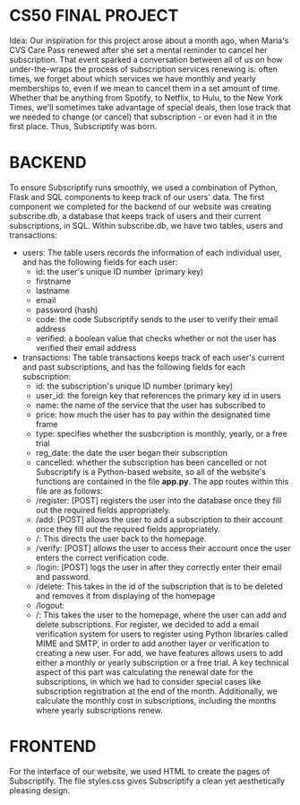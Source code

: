 # CS50 FINAL PROJECT
Idea:
Our inspiration for this project arose about a month ago, when Maria's CVS Care Pass renewed after she set a mental reminder to cancel her subscription. That event sparked a conversation between all of us on how under-the-wraps the process of subscription services renewing is: often times, we forget about which services we have monthly and yearly memberships to, even if we mean to cancel them in a set amount of time. Whether that be anything from Spotify, to Netflix, to Hulu, to the New York Times, we'll sometimes take advantage of special deals, then lose track that we needed to change (or cancel) that subscription - or even had it in the first place. Thus, Subscriptify was born.
# BACKEND
To ensure Subscriptify runs smoothly, we used a combination of Python, Flask and SQL components to keep track of our users' data. The first component we completed for the backend of our website was creating subscribe.db, a database that keeps track of users and their current subscriptions, in SQL. Within subscribe.db, we have two tables, users and transactions:
- users: The table users records the information of each individual user, and has the following fields for each user: 
    - id: the user's unique ID number (primary key)
    - firstname
    - lastname
    - email
    - password (hash)
    - code: the code Subscriptify sends to the user to verify their email address
    - verified: a boolean value that checks whether or not the user has verified their email address
- transactions: The table transactions keeps track of each user's current and past subscriptions, and has the following fields for each subscription: 
    - id: the subscription's unique ID number (primary key)
    - user_id: the foreign key that references the primary key id in users
    - name: the name of the service that the user has subscribed to 
    - price: how much the user has to pay within the designated time frame
    - type: specifies whether the susbcription is monthly, yearly, or a free trial
    - reg_date: the date the user began their subscription
    - cancelled: whether the subscription has been cancelled or not
Subscriptify is a Python-based website, so all of the website's functions are contained in the file **app.py**. The app routes within this file are as follows:
    - /register: [POST] registers the user into the database once they fill out the required fields appropriately. 
    - /add: [POST] allows the user to add a subscription to their account once they fill out the required fields appropriately. 
    - /: This directs the user back to the homepage. 
    - /verify: [POST] allows the user to access their account once the user enters the correct verification code. 
    - /login: [POST] logs the user in after they correctly enter their email and password. 
    - /delete: This takes in the id of the subscription that is to be deleted and removes it from displaying of the homepage
    - /logout:
    - /: This takes the user to the homepage, where the user can add and delete subscriptions. 
For register, we decided to add a email verification system for users to register using Python libraries called MIME and SMTP, in order to add another layer or verification to creating a new user.
For add, we have features allows users to add either a monthly or yearly subscription or a free trial. A key technical aspect of this part was calculating the renewal date for the subscriptions, in which we had to consider special cases like subscription registration at the end of the month. Additionally, we calculate the monthly cost in subscriptions, including the months where yearly subscriptions renew.
# FRONTEND
For the interface of our website, we used HTML to create the pages of Subscriptify. 
The file styles.css gives Subscriptify a clean yet aesthetically pleasing design. 

